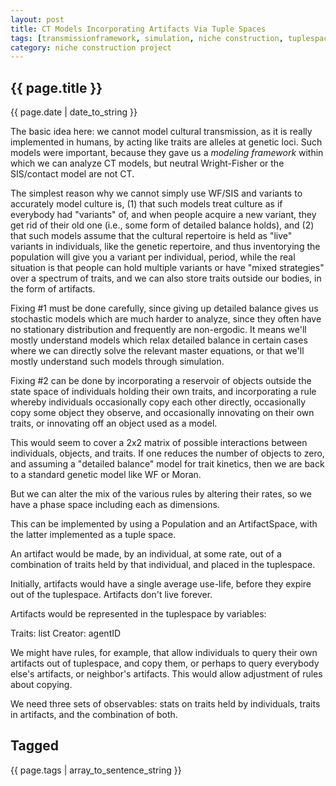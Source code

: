 ```yaml
---
layout: post
title: CT Models Incorporating Artifacts Via Tuple Spaces
tags: [transmissionframework, simulation, niche construction, tuplespace models]
category: niche construction project
---
```


{{ page.title }}
----------------

<div class="publish_date">
{{ page.date | date_to_string }}
</div>


The basic idea here:  we cannot model cultural transmission, as it is really implemented in humans, by acting like traits are alleles at genetic loci.  Such models were important, because they gave us a _modeling framework_ within which we can analyze CT models, but neutral Wright-Fisher or the SIS/contact model are not CT.  

The simplest reason why we cannot simply use WF/SIS and variants to accurately model culture is, (1) that such models treat culture as if everybody had "variants" of, and when people acquire a new variant, they get rid of their old one (i.e., some form of detailed balance holds), and (2) that such models assume that the cultural repertoire is held as "live" variants in individuals, like the genetic repertoire, and thus inventorying the population will give you a variant per individual, period, while the real situation is that people can hold multiple variants or have "mixed strategies" over a spectrum of traits, and we can also store traits outside our bodies, in the form of artifacts.  

Fixing #1 must be done carefully, since giving up detailed balance gives us stochastic models which are much harder to analyze, since they often have no stationary distribution and frequently are non-ergodic.  It means we'll mostly understand models which relax detailed balance in certain cases where we can directly solve the relevant master equations, or that we'll mostly understand such models through simulation.  

Fixing #2 can be done by incorporating a reservoir of objects outside the state space of individuals holding their own traits, and incorporating a rule whereby individuals occasionally copy each other directly, occasionally copy some object they observe, and occasionally innovating on their own traits, or innovating off an object used as a model.  

This would seem to cover a 2x2 matrix of possible interactions between individuals, objects, and traits.  If one reduces the number of objects to zero, and assuming a "detailed balance" model for trait kinetics, then we are back to a standard genetic model like WF or Moran.  

But we can alter the mix of the various rules by altering their rates, so we have a phase space including each as dimensions.  

This can be implemented by using a Population and an ArtifactSpace, with the latter implemented as a tuple space.  

An artifact would be made, by an individual, at some rate, out of a combination of traits held by that individual, and placed in the tuplespace.

Initially, artifacts would have a single average use-life, before they expire out of the tuplespace.  Artifacts don't live forever.

Artifacts would be represented in the tuplespace by variables:

Traits:  list
Creator:  agentID

We might have rules, for example, that allow individuals to query their own artifacts out of tuplespace, and copy them, or perhaps to query everybody else's artifacts, or neighbor's artifacts.  This would allow adjustment of rules about copying.  

We need three sets of observables:  stats on traits held by individuals, traits in artifacts, and the combination of both.  



Tagged
------
<div class="taglist">
{{ page.tags | array_to_sentence_string }}
</div>
